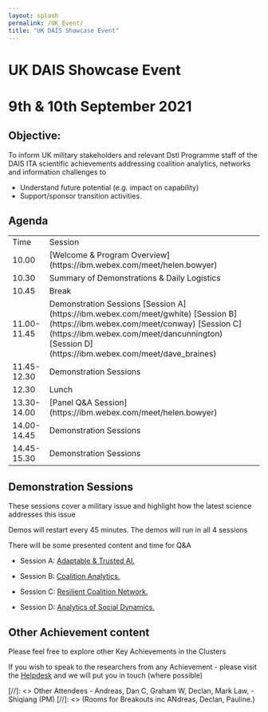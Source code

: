 ```yaml
---
layout: splash
permalink: /UK_Event/
title: "UK DAIS Showcase Event"
---
```


# UK DAIS Showcase Event
# 9th & 10th September 2021

## Objective:

To inform UK military stakeholders and relevant Dstl Programme staff of the DAIS ITA scientific achievements addressing coalition analytics, networks and information challenges to 
- Understand future potential (e.g. impact on capability)
- Support/sponsor transition activities. 

## Agenda

<table>
  <tbody>
    <tr>
      <td>Time</td>
      <td>Session</td>
    </tr>
    <tr>
      <td>10.00</td>
      <td>[Welcome & Program Overview](https://ibm.webex.com/meet/helen.bowyer)</td>
    </tr>
    <tr>
      <td>10.30</td>
      <td>Summary of Demonstrations & Daily Logistics</td>
    </tr>
    <tr>
      <td>10.45</td>
      <td>Break</td>
    </tr>
    <tr>
      <td>11.00-11.45</td>
      <td>Demonstration Sessions
[Session A](https://ibm.webex.com/meet/gwhite) [Session B](https://ibm.webex.com/meet/conway)  [Session C](https://ibm.webex.com/meet/dancunnington)  [Session D](https://ibm.webex.com/meet/dave_braines)  
<!--Possibly Roger Whitaker & Dave Braines.   Possibly 3c01, 3a03 & 3b02 (which is 30 mins!)--></td>
    </tr>
    <tr>
      <td>11.45-12.30</td>
      <td>Demonstration Sessions</td>
    </tr>
    <tr>
      <td>12.30</td>
      <td>Lunch</td>
    </tr>
    <tr>
      <td>13.30-14.00</td>
      <td>[Panel Q&A Session](https://ibm.webex.com/meet/helen.bowyer)</td>
    </tr>
    <tr>
      <td>14.00-14.45</td>
      <td>Demonstration Sessions</td>
    </tr>
    <tr>
      <td>14.45-15.30</td>
      <td>Demonstration Sessions</td>
    </tr>
  </tbody>
</table>


## Demonstration Sessions

These sessions cover a military issue and highlight how the latest science addresses this issue

Demos will restart every 45 minutes. The demos will run in all 4 sessions 

There will be some presented content and time for Q&A


- Session A: [Adaptable & Trusted AI.](https://ibm.webex.com/meet/gwhite)  
<!--Possibly Alun Preece & Gavin Pearson.  Possibly 1c16 & 1d01 -->

- Session B: [Coalition Analytics.](https://ibm.webex.com/meet/conway)  
<!--Possibly Graham Bent & Dave C-J & Shiqiang Wang.  Possibly 1a08 (on Federated Learning) & 1a11 on VSA.-->

- Session C: [Resilient Coalition Network.](https://ibm.webex.com/meet/dancunnington)  
<!--Possibly Kin Leung, Alessandra Russo & John Melrose.  Possibly 2a09 on SDC, & ? on Policy.-->

- Session D: [Analytics of Social Dynamics.](https://ibm.webex.com/meet/dave_braines)  
<!--Possibly Roger Whitaker & Dave Braines.   Possibly 3c01, 3a03 & 3b02 (which is 30 mins!)-->


## Other Achievement content

Please feel free to explore other Key Achievements in the Clusters

If you wish to speak to the researchers from any Achievement - please visit the [Helpdesk](https://ibm.webex.com/meet/helen.bowyer) and we will put you in touch (where possible)

[//]: <> Other Attendees - Andreas, Dan C, Graham W, Declan, Mark Law, - Shiqiang (PM) 
[//]: <> (Rooms for Breakouts inc ANdreas, Declan, Pauline.)



